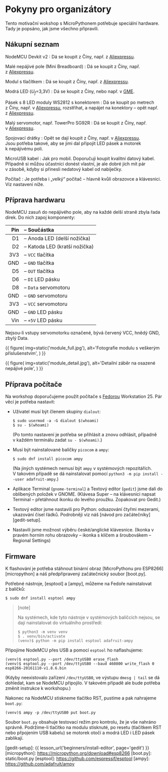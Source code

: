 # Pokyny pro organizátory

Tento motivační wokshop s MicroPythonem potřebuje speciální hardware.
Tady je popsáno, jak jsme všechno připravili.


## Nákupní seznam

NodeMCU Devkit v2
:   Dá se koupit z Číny, např.
    z [Aliexpressu](https://www.aliexpress.com/wholesale?SearchText=nodemcu+v2+esp8266+ch340).

Malé nepájivé pole (Mini Breadboard)
:   Dá se koupit z Číny, např.
    z [Aliexpressu](https://www.aliexpress.com/wholesale?SearchText=mini+breadboard+170).

Modul s tlačítkem
:   Dá se koupit z Číny, např.
    z [Aliexpressu](https://www.aliexpress.com/wholesale?SearchText=impact+switch+module+dupont).

Modrá LED (<var>U<sub>f</sub></var>=3,3V)
:   Dá se koupit z Číny, nebo např.
    v [GME](https://www.gme.cz/led-kulate-pouzdro?tech_par[103][]=18997&showFilter=103).

Pásek s 8 LED moduly WS2812 s konektorem
:   Dá se koupit po metrech z Číny, např.
    v [Aliexpressu](https://www.aliexpress.com/wholesale?SearchText=ws2812+strip),
    rozstříhat, a napájet na konektory – opět např.
    z [Aliexpressu](https://www.aliexpress.com/wholesale?SearchText=3+pin+WS2812+connector).

Malý servomotor, např. TowerPro SG92R
:    Dá se koupit z Číny, např.
    v [Aliexpressu](https://www.aliexpress.com/wholesale?SearchText=sg92r).

Spojovací drátky
:   Opět se dají koupit z Číny, např.
    v [Aliexpressu](https://www.aliexpress.com/wholesale?SearchText=dupont+jumper+cable+m-m).
    <br>
    Jsou potřeba takové, aby se jimi dal připojit LED pásek a motorek
    k nepájivému poli.

MicroUSB kabel
:   Jak pro mobil. Doporučuji koupit kvalitní datový kabel.
    Případně si můžou účastníci donést vlastní, je ale dobré jich mít pár
    v zásobě, kdyby si přinesli nedatový kabel od nabíječky.

Počítač
:   Je potřeba i „velký“ počítač – hlavně kvůli obrazovce a klávesnici.
    Viz nastavení níže.


## Příprava hardwaru

NodeMCU zasuň do nepájivého pole, aby na každé delší straně zbyla řada dírek.
Do nich zapoj komponenty:

| Pin | – Součástka                   |
| --: | :---------------------------- |
|  D1 | – Anoda LED (delší nožička)   |
|  D2 | – Katoda LED (kratší nožička) |
| 3V3 | – `VCC` tlačítka              |
| GND | – `GND` tlačítka              |
|  D5 | – `OUT` tlačítka              |
|  D6 | – `DI` LED pásku              |
|  D8 | – `Data` servomotoru          |
| GND | – `GND` servomotoru           |
| 3V3 | – `VCC` servomotoru           |
| GND | – `GND` LED pásku             |
| Vin | – `+5V` LED pásku             |

Nejsou-li vstupy servomotorku označené, bývá červený VCC, hnědý GND,
zbylý Data.

{{ figure(
    img=static('module_full.jpg'),
    alt='Fotografie modulu s veškerým příslušenstvím',
) }}

{{ figure(
    img=static('module_detail.jpg'),
    alt='Detailní záběr na osazené nepájivé pole',
) }}

## Příprava počítače

Na workshop doporučujeme použít počítače s [Fedorou][Fedora] Workstation 25.
Pár věcí je potřeba nastavit:

* Uživatel musí být členem skupiny `dialout`:

  ```console
  $ sudo usermod -a -G dialout $(whoami)
  $ su - $(whoami)
  ```

  (Po tomto nastavení je potřeba se přihlásit a znovu odhlásit,
  případně v každém terminálu zadat `su - $(whoami)`.)

* Musí být nainstalované balíčky `picocom` a `ampy`:

  ```console
  $ sudo dnf install picocom ampy
  ```

  (Na jiných systémech nemusí být `ampy` v systémových repozitářích.
  V takovém případě se dá nainstalovat pomocí
  `python3 -m pip install --user adafruit-ampy`.)

* Aplikace Terminal (`gnome-terminal`) a Textový editor (`gedit`)
  jsme dali do oblíbených položek v GNOME.
  (Klávesa Super – na klávesnici napsat Terminal – přetáhnout ikonku do levého
  proužku. Zopakovat pro Gedit.)

* Textový editor jsme nastavili pro Python: odsazování čtyřmi mezerami,
  ukazování čísel řádků.
  Podrobněji viz náš [návod pro začátečníky][gedit-setup].

* Nastavili jsme možnost výběru české/anglické klávesnice.
  (Ikonka v pravém horním rohu obrazovky – ikonka s klíčem a šroubovákem –
  Regional Settings)


## Firmware

K flashování je potřeba stáhnout
binární obraz [MicroPythonu pro ESP8266][micropython] a
náš předpřipravený začátečnický soubor [boot.py].

Potřebné nástroje, [esptool] a [ampy], můžeme na Fedoře nainstalovat z balíčků:

```console
$ sudo dnf install esptool ampy
```

> [note]
>
> Na systémech, kde tyto nástroje v systémových balíčcích nejsou,
> se dají nainstalovat do virtuálního prostředí:
>
> ```console
> $ python3 -m venv venv
> $ . venv/bin/activate
> (venv)$ python -m pip install esptool adafruit-ampy
> ```

Připojíme NodeMCU přes USB a pomocí `esptool` ho naflashujeme:

```console
(venv)$ esptool.py --port /dev/ttyUSB0 erase_flash
(venv)$ esptool.py --port /dev/ttyUSB0 --baud 460800 write_flash 0 esp8266-20161110-v1.8.6.bin
```

(Kdyby neexistovalo zařízení `/dev/ttyUSB0`, ve výstupu `dmesg | tail` se dá
dohledat, kam se NodeMCU připojilo. V takovém případě ale bude potřeba změnit
instrukce k workshopu.)

Nakonec na NodeMCU stiskneme tlačítko RST, pustíme a pak nahrajeme `boot.py`:

```console
(venv)$ ampy -p /dev/ttyUSB0 put boot.py
```

Soubor `boot.py` obsahuje testovací režim pro kontrolu, že je vše nahráno
správně.
Podržíme-li tlačítko na modulu stisknuté, po resetu (tlačítkem RST nebo
přpojením USB kabelu) se motorek otočí a modrá LED i LED pásek zablikají.


[Fedora]: https://getfedora.org/
[gedit-setup]: {{ lesson_url('beginners/install-editor', page='gedit') }}
[micropython]: https://micropython.org/download#esp8266
[boot.py]: static/boot.py
[esptool]: https://github.com/espressif/esptool
[ampy]: https://github.com/adafruit/ampy
